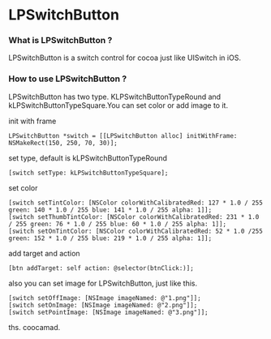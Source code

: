 LPSwitchButton
==============

### What is LPSwitchButton ?
LPSwitchButton is a switch control for cocoa just like UISwitch in iOS.

### How to use LPSwitchButton ?
LPSwitchButton has two type. KLPSwitchButtonTypeRound and kLPSwitchButtonTypeSquare.You can set color or add image to it.

init with frame
```
LPSwitchButton *switch = [[LPSwitchButton alloc] initWithFrame: NSMakeRect(150, 250, 70, 30)];
```
set type, default is kLPSwitchButtonTypeRound
```
[switch setType: kLPSwitchButtonTypeSquare];
```
set color
```
[switch setTintColor: [NSColor colorWithCalibratedRed: 127 * 1.0 / 255  green: 140 * 1.0 / 255 blue: 141 * 1.0 / 255 alpha: 1]];
[switch setThumbTintColor: [NSColor colorWithCalibratedRed: 231 * 1.0 / 255 green: 76 * 1.0 / 255 blue: 60 * 1.0 / 255 alpha: 1]];
[switch setOnTintColor: [NSColor colorWithCalibratedRed: 52 * 1.0 /255 green: 152 * 1.0 / 255 blue: 219 * 1.0 / 255 alpha: 1]];
```
add target and action
```
[btn addTarget: self action: @selector(btnClick:)];
```
also you can set image for LPSwitchButton, just like this.
```
[switch setOffImage: [NSImage imageNamed: @"1.png"]];
[switch setOnImage: [NSImage imageNamed: @"2.png"]];
[switch setPointImage: [NSImage imageNamed: @"3.png"]];
````
ths.
coocamad.



